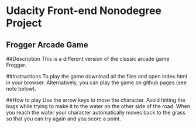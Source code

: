 # Udacity Front-end Nonodegree Project 
## Frogger Arcade Game

##Description
This is a different version of the classic arcade game Frogger.

##Instructions
To play the game download all the files and open index.html in your browser.
Alternatively, you can play the game on github pages (see note below).

##How to play
Use the arrow keys to move the character.
Avoid hitting the bugs while trying to make it to the water on the other side of the road. When you reach the water your character automatically moves back to the grass so that you can try again and you score a point.
